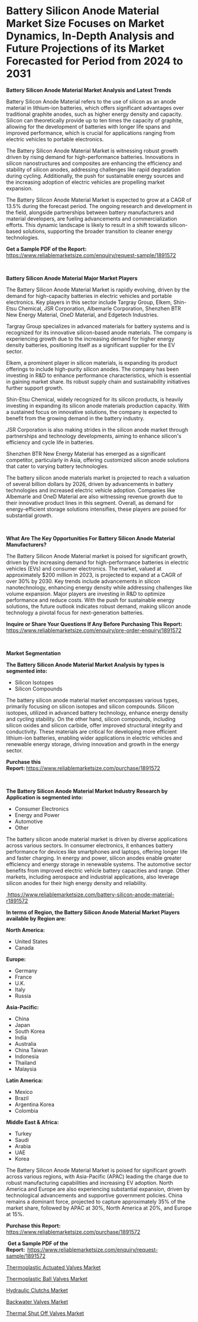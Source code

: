 <p><h1>Battery Silicon Anode Material Market Size Focuses on Market Dynamics, In-Depth Analysis and Future Projections of its Market Forecasted for Period from 2024 to 2031</h1></p><p><strong>Battery Silicon Anode Material Market Analysis and Latest Trends</strong></p>
<p><p>Battery Silicon Anode Material refers to the use of silicon as an anode material in lithium-ion batteries, which offers significant advantages over traditional graphite anodes, such as higher energy density and capacity. Silicon can theoretically provide up to ten times the capacity of graphite, allowing for the development of batteries with longer life spans and improved performance, which is crucial for applications ranging from electric vehicles to portable electronics.</p><p>The Battery Silicon Anode Material Market is witnessing robust growth driven by rising demand for high-performance batteries. Innovations in silicon nanostructures and composites are enhancing the efficiency and stability of silicon anodes, addressing challenges like rapid degradation during cycling. Additionally, the push for sustainable energy sources and the increasing adoption of electric vehicles are propelling market expansion.</p><p>The Battery Silicon Anode Material Market is expected to grow at a CAGR of 13.5% during the forecast period. The ongoing research and development in the field, alongside partnerships between battery manufacturers and material developers, are fueling advancements and commercialization efforts. This dynamic landscape is likely to result in a shift towards silicon-based solutions, supporting the broader transition to cleaner energy technologies.</p></p>
<p><strong>Get a Sample PDF of the Report:&nbsp;</strong> <a href="https://www.reliablemarketsize.com/enquiry/request-sample/1891572?utm_campaign=1591&utm_medium=2&utm_source=Github&utm_content=ia&utm_term=24102024&utm_id=battery-silicon-anode-material">https://www.reliablemarketsize.com/enquiry/request-sample/1891572</a></p>
<p>&nbsp;</p>
<p><strong>Battery Silicon Anode Material Major Market Players</strong></p>
<p><p>The Battery Silicon Anode Material Market is rapidly evolving, driven by the demand for high-capacity batteries in electric vehicles and portable electronics. Key players in this sector include Targray Group, Elkem, Shin-Etsu Chemical, JSR Corporation, Albemarle Corporation, Shenzhen BTR New Energy Material, OneD Material, and Edgetech Industries.</p><p>Targray Group specializes in advanced materials for battery systems and is recognized for its innovative silicon-based anode materials. The company is experiencing growth due to the increasing demand for higher energy density batteries, positioning itself as a significant supplier for the EV sector.</p><p>Elkem, a prominent player in silicon materials, is expanding its product offerings to include high-purity silicon anodes. The company has been investing in R&D to enhance performance characteristics, which is essential in gaining market share. Its robust supply chain and sustainability initiatives further support growth.</p><p>Shin-Etsu Chemical, widely recognized for its silicon products, is heavily investing in expanding its silicon anode materials production capacity. With a sustained focus on innovative solutions, the company is expected to benefit from the growing demand in the battery industry.</p><p>JSR Corporation is also making strides in the silicon anode market through partnerships and technology developments, aiming to enhance silicon's efficiency and cycle life in batteries. </p><p>Shenzhen BTR New Energy Material has emerged as a significant competitor, particularly in Asia, offering customized silicon anode solutions that cater to varying battery technologies.</p><p>The battery silicon anode materials market is projected to reach a valuation of several billion dollars by 2026, driven by advancements in battery technologies and increased electric vehicle adoption. Companies like Albemarle and OneD Material are also witnessing revenue growth due to their innovative product lines in this segment. Overall, as demand for energy-efficient storage solutions intensifies, these players are poised for substantial growth.</p></p>
<p>&nbsp;</p>
<p><strong>What Are The Key Opportunities For Battery Silicon Anode Material Manufacturers?</strong></p>
<p><p>The Battery Silicon Anode Material market is poised for significant growth, driven by the increasing demand for high-performance batteries in electric vehicles (EVs) and consumer electronics. The market, valued at approximately $200 million in 2023, is projected to expand at a CAGR of over 30% by 2030. Key trends include advancements in silicon nanotechnology, enhancing energy density while addressing challenges like volume expansion. Major players are investing in R&D to optimize performance and reduce costs. With the push for sustainable energy solutions, the future outlook indicates robust demand, making silicon anode technology a pivotal focus for next-generation batteries.</p></p>
<p><strong>Inquire or Share Your Questions If Any Before Purchasing This Report:</strong> <a href="https://www.reliablemarketsize.com/enquiry/pre-order-enquiry/1891572?utm_campaign=1591&utm_medium=2&utm_source=Github&utm_content=ia&utm_term=24102024&utm_id=battery-silicon-anode-material">https://www.reliablemarketsize.com/enquiry/pre-order-enquiry/1891572</a></p>
<p>&nbsp;</p>
<p><strong>Market Segmentation</strong></p>
<p><strong>The Battery Silicon Anode Material Market Analysis by types is segmented into:</strong></p>
<p><ul><li>Silicon Isotopes</li><li>Silicon Compounds</li></ul></p>
<p><p>The battery silicon anode material market encompasses various types, primarily focusing on silicon isotopes and silicon compounds. Silicon isotopes, utilized in advanced battery technology, enhance energy density and cycling stability. On the other hand, silicon compounds, including silicon oxides and silicon carbide, offer improved structural integrity and conductivity. These materials are critical for developing more efficient lithium-ion batteries, enabling wider applications in electric vehicles and renewable energy storage, driving innovation and growth in the energy sector.</p></p>
<p><strong>Purchase this Report:&nbsp;</strong><a href="https://www.reliablemarketsize.com/purchase/1891572?utm_campaign=1591&utm_medium=2&utm_source=Github&utm_content=ia&utm_term=24102024&utm_id=battery-silicon-anode-material">https://www.reliablemarketsize.com/purchase/1891572</a></p>
<p>&nbsp;</p>
<p><strong>The Battery Silicon Anode Material Market Industry Research by Application is segmented into:</strong></p>
<p><ul><li>Consumer Electronics</li><li>Energy and Power</li><li>Automotive</li><li>Other</li></ul></p>
<p><p>The battery silicon anode material market is driven by diverse applications across various sectors. In consumer electronics, it enhances battery performance for devices like smartphones and laptops, offering longer life and faster charging. In energy and power, silicon anodes enable greater efficiency and energy storage in renewable systems. The automotive sector benefits from improved electric vehicle battery capacities and range. Other markets, including aerospace and industrial applications, also leverage silicon anodes for their high energy density and reliability.</p></p>
<p><a href="https://www.reliablemarketsize.com/battery-silicon-anode-material-r1891572?utm_campaign=1591&utm_medium=2&utm_source=Github&utm_content=ia&utm_term=24102024&utm_id=battery-silicon-anode-material">&nbsp;https://www.reliablemarketsize.com/battery-silicon-anode-material-r1891572</a></p>
<p><strong>In terms of Region, the Battery Silicon Anode Material Market Players available by Region are:</strong></p>
<p>
    <p> <strong> North America: </strong>
        <ul>
            <li>United States</li>
            <li>Canada</li>
        </ul>
        </p> 
    <p> <strong> Europe: </strong>
        <ul>
            <li>Germany</li>
            <li>France</li>
            <li>U.K.</li>
            <li>Italy</li>
            <li>Russia</li>
        </ul>
        </p> 
    <p> <strong> Asia-Pacific: </strong>
        <ul>
            <li>China</li>
            <li>Japan</li>
            <li>South Korea</li>
            <li>India</li>
            <li>Australia</li>
            <li>China Taiwan</li>
            <li>Indonesia</li>
            <li>Thailand</li>
            <li>Malaysia</li>
        </ul>
        </p> 
    <p> <strong> Latin America: </strong>
        <ul>
            <li>Mexico</li>
            <li>Brazil</li>
            <li>Argentina Korea</li>
            <li>Colombia</li>
        </ul>
        </p> 
    <p> <strong> Middle East & Africa: </strong>
        <ul>
            <li>Turkey</li>
            <li>Saudi</li>
            <li>Arabia</li>
            <li>UAE</li>
            <li>Korea</li>
        </ul>
    </p>
    </p>
<p><p>The Battery Silicon Anode Material Market is poised for significant growth across various regions, with Asia-Pacific (APAC) leading the charge due to robust manufacturing capabilities and increasing EV adoption. North America and Europe are also experiencing substantial expansion, driven by technological advancements and supportive government policies. China remains a dominant force, projected to capture approximately 35% of the market share, followed by APAC at 30%, North America at 20%, and Europe at 15%.</p></p>
<p><strong>Purchase this Report: </strong><a href="https://www.reliablemarketsize.com/purchase/1891572?utm_campaign=1591&utm_medium=2&utm_source=Github&utm_content=ia&utm_term=24102024&utm_id=battery-silicon-anode-material">https://www.reliablemarketsize.com/purchase/1891572</a></p>
<p>&nbsp;<strong>Get a Sample PDF of the Report:&nbsp;&nbsp;</strong><a href="https://www.reliablemarketsize.com/enquiry/request-sample/1891572?utm_campaign=1591&utm_medium=2&utm_source=Github&utm_content=ia&utm_term=24102024&utm_id=battery-silicon-anode-material">https://www.reliablemarketsize.com/enquiry/request-sample/1891572</a></p>
<p><strong></strong></p>
<p><p><a href="https://www.linkedin.com/pulse/global-thermoplastic-actuated-valves-market-share-growth-s3jrf?utm_campaign=1591&utm_medium=2&utm_source=Github&utm_content=ia&utm_term=24102024&utm_id=battery-silicon-anode-material">Thermoplastic Actuated Valves Market</a></p><p><a href="https://www.linkedin.com/pulse/thermoplastic-ball-valves-market-industry-trends-forecast-s8vsf?utm_campaign=1591&utm_medium=2&utm_source=Github&utm_content=ia&utm_term=24102024&utm_id=battery-silicon-anode-material">Thermoplastic Ball Valves Market</a></p><p><a href="https://www.linkedin.com/pulse/hydraulic-clutchs-market-transformation-comparative-analysis-ubajf?utm_campaign=1591&utm_medium=2&utm_source=Github&utm_content=ia&utm_term=24102024&utm_id=battery-silicon-anode-material">Hydraulic Clutchs Market</a></p><p><a href="https://issuu.com/reportprime-2/docs/backwater-valves-market-size-2030.p_d0f6937c874d67?utm_campaign=1591&utm_medium=2&utm_source=Github&utm_content=ia&utm_term=24102024&utm_id=battery-silicon-anode-material">Backwater Valves Market</a></p><p><a href="https://www.linkedin.com/pulse/thermal-shut-off-valves-market-size-type-product-global-industry-oefof?utm_campaign=1591&utm_medium=2&utm_source=Github&utm_content=ia&utm_term=24102024&utm_id=battery-silicon-anode-material">Thermal Shut Off Valves Market</a></p></p>